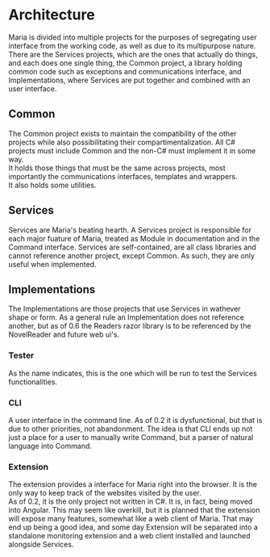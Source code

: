 # Architecture
Maria is divided into multiple projects for the purposes of segregating user interface from the working code, as well as due to its multipurpose nature. There are the Services projects, which are the ones that actually do things, and each does one single thing, the Common project, a library holding common code such as exceptions and communications interface, and Implementations, where Services are put together and combined with an user interface.  

## Common
The Common project exists to maintain the compatibility of the other projects while also possibilitating their compartimentalization. All C# projects must include Common and the non-C# must implement it in some way.  
It holds those things that must be the same across projects, most importantly the communications interfaces, templates and wrappers.  
It also holds some utilities.

## Services
Services are Maria's beating hearth. A Services project is responsible for each major fuature of Maria, treated as Module in documentation and in the Command interface. Services are self-contained, are all class libraries and cannot reference another project, except Common. As such, they are only useful when implemented.

## Implementations
The Implementations are those projects that use Services in wathever shape or form. As a general rule an Implementation does not reference another, but as of 0.6 the Readers razor library is to be referenced by the NovelReader and future web ui's.

### Tester
As the name indicates, this is the one which will be run to test the Services functionalities.

### CLI
A user interface in the command line. As of 0.2 it is dysfunctional, but that is due to other priorities, not abandonment. The idea is that CLI ends up not just a place for a user to manually write Command, but a parser of natural language into Command.

### Extension
The extension provides a interface for Maria right into the browser. It is the only way to keep track of the websites visited by the user.  
As of 0.2, it is the only project not written in C#. It is, in fact, being moved into Angular. This may seem like overkill, but it is planned that the extension will expose many features, somewhat like a web client of Maria. That may end up being a good idea, and some day Extension will be separated into a standalone monitoring extension and a web client installed and launched alongside Services. 
